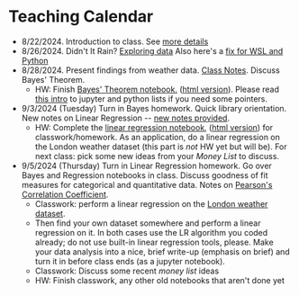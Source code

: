 # Teaching Calendar

- 8/22/2024. Introduction to class. See [more details](lessons/hw01.md)
- 8/26/2024. Didn't It Rain? [Exploring data](lessons/hw02.md) Also here's a [fix for WSL and Python](lessons/wsl.md)
- 8/28/2024. Present findings from weather data. [Class Notes](lessons/cw03.md). Discuss Bayes' Theorem.
	- HW: Finish [Bayes' Theorem notebook.](lessons/Bayes_Theorem_Student.ipynb) ([html version](./lessons/Bayes_Theorem_Student.html)). Please read [this intro](lessons/jupyter-python-intro.md) to jupyter and python lists if you need some pointers.
- 9/3/2024 (Tuesday) Turn in Bayes homework. Quick library orientation. New notes on Linear Regression -- [new notes provided](./lessons/Linear_regression_derivation.pdf).
	- HW: Complete the [linear regression notebook](./lessons/least-squares-01.ipynb), ([html version](./lessons/least-squares-01.html)) for classwork/homework. As an application, do a linear regression on the London weather dataset (this part is *not* HW yet but will be). For next class: pick some new ideas from your *Money List* to discuss.
- 9/5/2024 (Thursday) Turn in Linear Regression homework. Go over Bayes and Regression notebooks in class. Discuss goodness of fit measures for categorical and quantitative data. Notes on [Pearson's Correlation Coefficient](./lessons/Correlation_Coefficient.pdf).
	- Classwork: perform a linear regression on the [London weather dataset](./data/london_weather.csv).
	- Then find your own dataset somewhere and perform a linear regression on it. In both cases use the LR algorithm you coded already; do not use built-in linear regression tools, please. Make your data analysis into a nice, brief write-up (emphasis on brief) and turn it in before class ends (as a jupyter notebook).
	- Classwork: Discuss some recent *money list* ideas
	- HW: Finish classwork, any other old notebooks that aren't done yet
